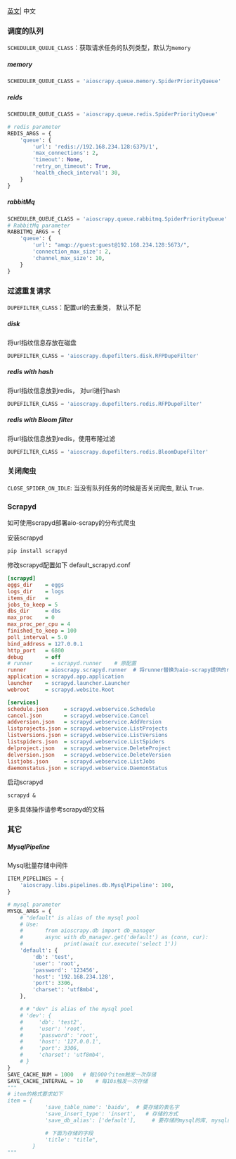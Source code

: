 
[英文](./documentation.md)| 中文
### 调度的队列
`SCHEDULER_QUEUE_CLASS`：获取请求任务的队列类型，默认为`memory`
##### memory
```python
SCHEDULER_QUEUE_CLASS = 'aioscrapy.queue.memory.SpiderPriorityQueue'
```
##### reids
```python
SCHEDULER_QUEUE_CLASS = 'aioscrapy.queue.redis.SpiderPriorityQueue'

# redis parameter
REDIS_ARGS = {
    'queue': {
        'url': 'redis://192.168.234.128:6379/1',
        'max_connections': 2,
        'timeout': None,
        'retry_on_timeout': True,
        'health_check_interval': 30,
    }
}
```
##### rabbitMq
```python
SCHEDULER_QUEUE_CLASS = 'aioscrapy.queue.rabbitmq.SpiderPriorityQueue'
# RabbitMq parameter
RABBITMQ_ARGS = {
    'queue': {
        'url': "amqp://guest:guest@192.168.234.128:5673/",
        'connection_max_size': 2,
        'channel_max_size': 10,
    }
}
```

### 过滤重复请求
`DUPEFILTER_CLASS`：配置url的去重类， 默认不配

##### disk
将url指纹信息存放在磁盘
```python
DUPEFILTER_CLASS = 'aioscrapy.dupefilters.disk.RFPDupeFilter'
```
##### redis with hash
将url指纹信息放到redis， 对url进行hash
```python
DUPEFILTER_CLASS = 'aioscrapy.dupefilters.redis.RFPDupeFilter'
```
##### redis with Bloom filter
将url指纹信息放到redis，使用布隆过滤
```python
DUPEFILTER_CLASS = 'aioscrapy.dupefilters.redis.BloomDupeFilter'
```

### 关闭爬虫
`CLOSE_SPIDER_ON_IDLE`: 当没有队列任务的时候是否关闭爬虫, 默认 `True`.


### Scrapyd
如可使用scrapyd部署aio-scrapy的分布式爬虫

安装scrapyd
```shell
pip install scrapyd
```
修改scrapyd配置如下
default_scrapyd.conf
```ini
[scrapyd]
eggs_dir    = eggs
logs_dir    = logs
items_dir   =
jobs_to_keep = 5
dbs_dir     = dbs
max_proc    = 0
max_proc_per_cpu = 4
finished_to_keep = 100
poll_interval = 5.0
bind_address = 127.0.0.1
http_port   = 6800
debug       = off
# runner      = scrapyd.runner    # 原配置
runner      = aioscrapy.scrapyd.runner  # 将runner替换为aio-scrapy提供的runner
application = scrapyd.app.application
launcher    = scrapyd.launcher.Launcher
webroot     = scrapyd.website.Root

[services]
schedule.json     = scrapyd.webservice.Schedule
cancel.json       = scrapyd.webservice.Cancel
addversion.json   = scrapyd.webservice.AddVersion
listprojects.json = scrapyd.webservice.ListProjects
listversions.json = scrapyd.webservice.ListVersions
listspiders.json  = scrapyd.webservice.ListSpiders
delproject.json   = scrapyd.webservice.DeleteProject
delversion.json   = scrapyd.webservice.DeleteVersion
listjobs.json     = scrapyd.webservice.ListJobs
daemonstatus.json = scrapyd.webservice.DaemonStatus

```
启动scrapyd
```shell
scrapyd &
```
更多具体操作请参考scrapyd的文档

### 其它

##### MysqlPipeline
Mysql批量存储中间件
```python
ITEM_PIPELINES = {
    'aioscrapy.libs.pipelines.db.MysqlPipeline': 100,
}

# mysql parameter
MYSQL_ARGS = {
    # "default" is alias of the mysql pool
    # Use:
    #       from aioscrapy.db import db_manager
    #       async with db_manager.get('default') as (conn, cur):
    #             print(await cur.execute('select 1'))
    'default': {
        'db': 'test',
        'user': 'root',
        'password': '123456',
        'host': '192.168.234.128',
        'port': 3306,
        'charset': 'utf8mb4',
    },

    # # "dev" is alias of the mysql pool
    # 'dev': {
    #     'db': 'test2',
    #     'user': 'root',
    #     'password': 'root',
    #     'host': '127.0.0.1',
    #     'port': 3306,
    #     'charset': 'utf8mb4',
    # }
}
SAVE_CACHE_NUM = 1000   # 每1000个item触发一次存储
SAVE_CACHE_INTERVAL = 10    # 每10s触发一次存储
"""
# item的格式要求如下
item = {
            'save_table_name': 'baidu',  # 要存储的表名字
            'save_insert_type': 'insert',   # 存储的方式
            'save_db_alias': ['default'],     # 要存储的mysql的库, mysql的alias

            # 下面为存储的字段
            'title': "title",
        }
"""
```

